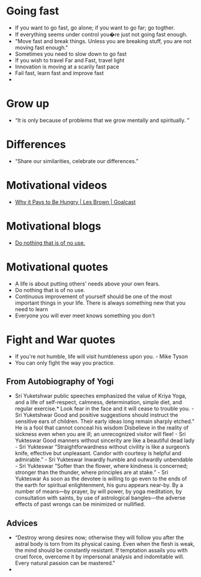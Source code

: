 # Going fast
* If you want to go fast, go alone; if you want to go far; go togther.
* If everything seems under control you�re just not going fast enough. 
* "Move fast and break things. Unless you are breaking stuff, you are not moving fast enough."
* Sometimes you need to slow down to go fast
* If you wish to travel Far and Fast, travel light
* Innovation is moving at a scarily fast pace
* Fail fast, learn fast and improve fast
* 

# Grow up
* “It is only because of problems that we grow mentally and spiritually. ” 


# Differences
* “Share our similarities, celebrate our differences.” 



# Motivational videos
* [Why it Pays to Be Hungry | Les Brown | Goalcast](https://youtu.be/xFr0FKnaLDk)

# Motivational blogs
* [Do nothing that is of no use.](https://rubikscode.net/2018/04/23/how-to-use-miyamoto-musashis-philosophy-to-become-better-software-crafter/)

# Motivational quotes
* A life is about putting others' needs above your own fears. 
* Do nothing that is of no use.
* Continuous improvement of yourself should be one of the most important things in your life. There is always something new that you need to learn 
* Everyone you will ever meet knows something you don't

# Fight and War quotes
* If you're not humble, life will visit humbleness upon you. - Mike Tyson
* You can only fight the way you practice.

## From Autobiography of Yogi
* Sri Yuketshwar public speeches emphasized the value of Kriya Yoga, and a life of self-respect, calmness, determination, simple diet, and regular exercise.*
Look fear in the face and it will cease to trouble you. - Sri Yuketshwar
Good and positive suggestions should instruct the sensitive ears of children. Their early ideas long remain sharply etched.”
He is a fool that cannot conceal his wisdom
Disbelieve in the reality of sickness even when you are ill; an unrecognized visitor will flee! - Sri Yukteswar
Good manners without sincerity are like a beautiful dead lady - Sri Yukteswar
“Straightforwardness without civility is like a surgeon’s knife, effective but unpleasant. Candor with courtesy is helpful and admirable.”  - Sri Yukteswar
Inwardly humble and outwardly unbendable - Sri Yukteswar
“Softer than the flower, where kindness is concerned; stronger than the thunder, where principles are at stake.” - Sri Yukteswar
As soon as the devotee is willing to go even to the ends of the earth for spiritual enlightenment, his guru appears near-by.
By a number of means—by prayer, by will power, by yoga meditation, by consultation with saints, by use of astrological bangles—the adverse effects of past wrongs can be minimized or nullified.

## Advices
* “Destroy wrong desires now; otherwise they will follow you after the astral body is torn from its physical casing. Even when the flesh is weak, the mind should be constantly resistant. If temptation assails you with cruel force, overcome it by impersonal analysis and indomitable will. Every natural passion can be mastered."
* 